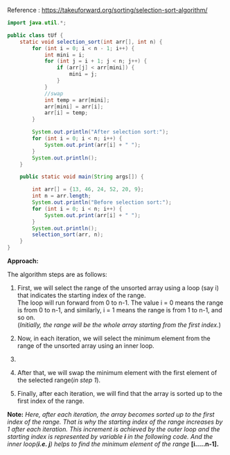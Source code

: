 Reference : https://takeuforward.org/sorting/selection-sort-algorithm/

```java
import java.util.*;

public class tUf {
    static void selection_sort(int arr[], int n) {
        for (int i = 0; i < n - 1; i++) {
            int mini = i;
            for (int j = i + 1; j < n; j++) {
                if (arr[j] < arr[mini]) {
                    mini = j;
                }
            }
            //swap
            int temp = arr[mini];
            arr[mini] = arr[i];
            arr[i] = temp;
        }

        System.out.println("After selection sort:");
        for (int i = 0; i < n; i++) {
            System.out.print(arr[i] + " ");
        }
        System.out.println();
    }

    public static void main(String args[]) {

        int arr[] = {13, 46, 24, 52, 20, 9};
        int n = arr.length;
        System.out.println("Before selection sort:");
        for (int i = 0; i < n; i++) {
            System.out.print(arr[i] + " ");
        }
        System.out.println();
        selection_sort(arr, n);
    }
}
```



**Approach:**

The algorithm steps are as follows:

1. First, we will select the range of the unsorted array using a loop (say i) that indicates the starting index of the range.  
    The loop will run forward from 0 to n-1. The value i = 0 means the range is from 0 to n-1, and similarly, i = 1 means the range is from 1 to n-1, and so on.  
    (_Initially, the range will be the whole array starting from the first index._)
    
2. Now, in each iteration, we will select the minimum element from the range of the unsorted array using an inner loop.
3. 
4. After that, we will swap the minimum element with the first element of the selected range(_in step 1_). 
5. Finally, after each iteration, we will find that the array is sorted up to the first index of the range. 

**Note:** _Here, after each iteration, the array becomes sorted up to the first index of the range. That is why the starting index of the range increases by 1 after each iteration. This increment is achieved by the outer loop and the starting index is represented by variable_ **_i_** _in the following code. And the inner loop(_**_i.e. j_**_) helps to find the minimum element of the range_ **[i…..n-1].**